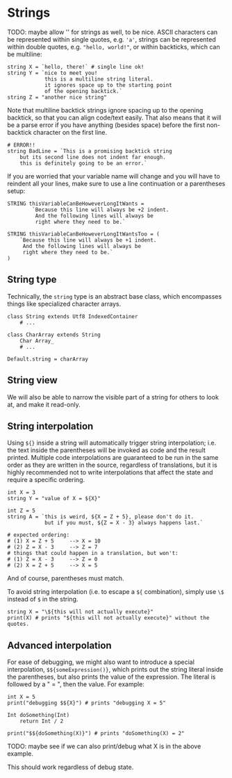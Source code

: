 # Strings

TODO: maybe allow '' for strings as well, to be nice.
ASCII characters can be represented within single quotes, e.g. `'a'`,
strings can be represented within double quotes, e.g. `"hello, world!"`,
or within backticks, which can be multiline:

```
string X = `hello, there!` # single line ok!
string Y = `nice to meet you!
            this is a multiline string literal.
            it ignores space up to the starting point
            of the opening backtick.`
string Z = "another nice string"
```

Note that multiline backtick strings ignore spacing up to the opening
backtick, so that you can align code/text easily.  That also means
that it will be a parse error if you have anything (besides space)
before the first non-backtick character on the first line.

```
# ERROR!!
string BadLine = `This is a promising backtick string
    but its second line does not indent far enough.
    this is definitely going to be an error.`
```

If you are worried that your variable name will change and you
will have to reindent all your lines, make sure to use a line
continuation or a parentheses setup:

```
STRING thisVariableCanBeHoweverLongItWants =
        `Because this line will always be +2 indent.
         And the following lines will always be
         right where they need to be.`

STRING thisVariableCanBeHoweverLongItWantsToo = (
    `Because this line will always be +1 indent.
     And the following lines will always be
     right where they need to be.`
)
```

## String type

Technically, the `string` type is an abstract base class, which
encompasses things like specialized character arrays.

```
class String extends Utf8 IndexedContainer
    # ...

class CharArray extends String
    Char Array_
    # ...

Default.string = charArray
```

## String view

We will also be able to narrow the visible part of a string for
others to look at, and make it read-only.

## String interpolation

Using `${}` inside a string will automatically trigger string interpolation;
i.e. the text inside the parentheses will be invoked as code and the result printed.
Multiple code interpolations are guaranteed to be run in the same order as they
are written in the source, regardless of translations, but it is
highly recommended not to write interpolations that affect the 
state and require a specific ordering.

```
int X = 3
string Y = "value of X = ${X}"

int Z = 5
string A = `this is weird, ${X = Z + 5}, please don't do it.
            but if you must, ${Z = X - 3} always happens last.`

# expected ordering:
# (1) X = Z + 5     --> X = 10
# (2) Z = X - 3     --> Z = 7
# things that could happen in a translation, but won't:
# (1) Z = X - 3     --> Z = 0
# (2) X = Z + 5     --> X = 5
```

And of course, parentheses must match.

To avoid string interpolation (i.e. to escape a `${` combination),
simply use `\$` instead of `$` in the string.

```
string X = "\${this will not actually execute}"
print(X) # prints "${this will not actually execute}" without the quotes.
```

## Advanced interpolation

For ease of debugging, we might also want to introduce a special
interpolation, `$${someExpression()}`, which prints out the string
literal inside the parentheses, but also prints the value of the
expression.  The literal is followed by a " = ", then the value.
For example:

```
int X = 5
print("debugging $${X}") # prints "debugging X = 5"

Int doSomething(Int)
    return Int / 2

print("$${doSomething(X)}") # prints "doSomething(X) = 2"
```
TODO: maybe see if we can also print/debug what X is in the above example.

This should work regardless of debug state.
